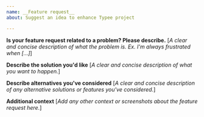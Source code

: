 ```yaml
---
name: __Feature request__
about: Suggest an idea to enhance Typee project

---
```


**Is your feature request related to a problem? Please describe.**
[_A clear and concise description of what the problem is. Ex. I'm always frustrated when [...]_]

**Describe the solution you'd like**
[_A clear and concise description of what you want to happen._]

**Describe alternatives you've considered**
[_A clear and concise description of any alternative solutions or features you've considered._]

**Additional context**
[_Add any other context or screenshots about the feature request here._]
